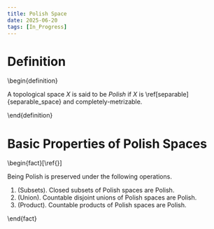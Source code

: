 ```yaml
---
title: Polish Space
date: 2025-06-20
tags: [In_Progress]
---
```


# Definition

\begin{definition}

A topological space $X$ is said to be _Polish_ if $X$ is \ref[separable]{separable_space} and completely-metrizable.

\end{definition}

# Basic Properties of Polish Spaces

\begin{fact}[\ref{}]

Being Polish is preserved under the following operations.
1. (Subsets). Closed subsets of Polish spaces are Polish.
2. (Union). Countable disjoint unions of Polish spaces are Polish.
3. (Product). Countable products of Polish spaces are Polish.

\end{fact}
